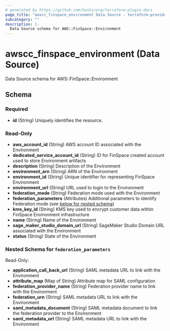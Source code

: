 ```yaml
---
# generated by https://github.com/hashicorp/terraform-plugin-docs
page_title: "awscc_finspace_environment Data Source - terraform-provider-awscc"
subcategory: ""
description: |-
  Data Source schema for AWS::FinSpace::Environment
---
```


# awscc_finspace_environment (Data Source)

Data Source schema for AWS::FinSpace::Environment



<!-- schema generated by tfplugindocs -->
## Schema

### Required

- **id** (String) Uniquely identifies the resource.

### Read-Only

- **aws_account_id** (String) AWS account ID associated with the Environment
- **dedicated_service_account_id** (String) ID for FinSpace created account used to store Environment artifacts
- **description** (String) Description of the Environment
- **environment_arn** (String) ARN of the Environment
- **environment_id** (String) Unique identifier for representing FinSpace Environment
- **environment_url** (String) URL used to login to the Environment
- **federation_mode** (String) Federation mode used with the Environment
- **federation_parameters** (Attributes) Additional parameters to identify Federation mode (see [below for nested schema](#nestedatt--federation_parameters))
- **kms_key_id** (String) KMS key used to encrypt customer data within FinSpace Environment infrastructure
- **name** (String) Name of the Environment
- **sage_maker_studio_domain_url** (String) SageMaker Studio Domain URL associated with the Environment
- **status** (String) State of the Environment

<a id="nestedatt--federation_parameters"></a>
### Nested Schema for `federation_parameters`

Read-Only:

- **application_call_back_url** (String) SAML metadata URL to link with the Environment
- **attribute_map** (Map of String) Attribute map for SAML configuration
- **federation_provider_name** (String) Federation provider name to link with the Environment
- **federation_urn** (String) SAML metadata URL to link with the Environment
- **saml_metadata_document** (String) SAML metadata document to link the federation provider to the Environment
- **saml_metadata_url** (String) SAML metadata URL to link with the Environment


